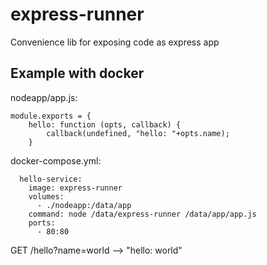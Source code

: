 # express-runner

Convenience lib for exposing code as express app

## Example with docker

nodeapp/app.js:

```
module.exports = {
    hello: function (opts, callback) {
        callback(undefined, "hello: "+opts.name);
    }
```

docker-compose.yml:

```
  hello-service:
    image: express-runner
    volumes:
      - ./nodeapp:/data/app
    command: node /data/express-runner /data/app/app.js
    ports:
      - 80:80
```

GET /hello?name=world --> "hello: world"

